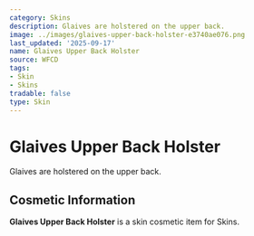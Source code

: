```yaml
---
category: Skins
description: Glaives are holstered on the upper back.
image: ../images/glaives-upper-back-holster-e3740ae076.png
last_updated: '2025-09-17'
name: Glaives Upper Back Holster
source: WFCD
tags:
- Skin
- Skins
tradable: false
type: Skin
---
```


# Glaives Upper Back Holster

Glaives are holstered on the upper back.

## Cosmetic Information

**Glaives Upper Back Holster** is a skin cosmetic item for Skins.

